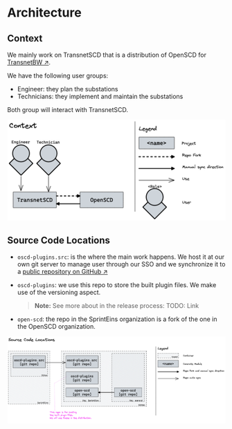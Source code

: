 # Architecture

## Context 

We mainly work on TransnetSCD that is a distribution of OpenSCD for [TransnetBW ↗](https://www.transnetbw.de/en).

We have the following user groups:
- Engineer: they plan the substations
- Technicians: they implement and maintain the substations

Both group will interact with TransnetSCD.

![](./arch_context.excalidraw.png)



## Source Code Locations

- `oscd-plugins.src`: is the where the main work happens. 
We host it at our own git server to manage user through our SSO and we synchronize it to a 
[public repository on GitHub ↗](https://github.com/sprinteins/oscd-plugins.src)


- `oscd-plugins`: we use this repo to store the built plugin files. 
  We make use of the versioning aspect.
  > **Note:** See more about in the release process: TODO: Link

- `open-scd`: the repo in the SprintEins organization is a fork of the one in the OpenSCD organization.

![](arch_source_code_locations.excalidraw.png)
